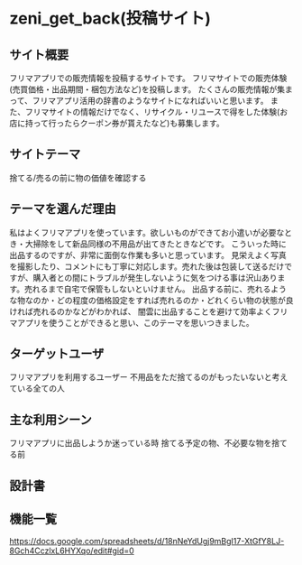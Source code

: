 # zeni_get_back(投稿サイト)

## サイト概要
フリマアプリでの販売情報を投稿するサイトです。
フリマサイトでの販売体験(売買価格・出品期間・梱包方法など)を投稿します。
たくさんの販売情報が集まって、フリマアプリ活用の辞書のようなサイトになればいいと思います。
また、フリマサイトの情報だけでなく、リサイクル・リユースで得をした体験(お店に持って行ったらクーポン券が貰えたなど)も募集します。

## サイトテーマ
捨てる/売るの前に物の価値を確認する

## テーマを選んだ理由
私はよくフリマアプリを使っています。欲しいものができてお小遣いが必要なとき・大掃除をして新品同様の不用品が出てきたときなどです。
こういった時に出品するのですが、非常に面倒な作業も多いと思っています。
見栄えよく写真を撮影したり、コメントにも丁寧に対応します。売れた後は包装して送るだけですが、購入者との間にトラブルが発生しないように気をつける事は沢山あります。売れるまで自宅で保管もしないといけません。
出品する前に、売れるような物なのか・どの程度の価格設定をすれば売れるのか・どれくらい物の状態が良ければ売れるのかなどがわかれば、
闇雲に出品することを避けて効率よくフリマアプリを使うことができると思い、このテーマを思いつきました。

## ターゲットユーザ
フリマアプリを利用するユーザー
不用品をただ捨てるのがもったいないと考えている全ての人

## 主な利用シーン
フリマアプリに出品しようか迷っている時
捨てる予定の物、不必要な物を捨てる前

## 設計書

## 機能一覧
https://docs.google.com/spreadsheets/d/18nNeYdUgj9mBgI17-XtGfY8LJ-8Gch4CczlxL6HYXqo/edit#gid=0
